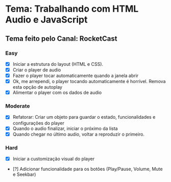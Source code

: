 #   Tema: Trabalhando com HTML Audio e JavaScript

##  Tema feito pelo Canal: RocketCast

### Easy

- [X] Iniciar a estrutura do layout (HTML e CSS).
- [X] Criar o player de audio
- [X] Fazer o player tocar automaticamente quando a janela abrir
- [X] Ok, me arrependi, o player tocando automaticamente é horrível. Remova esta opção de autoplay
- [X] Alimentar o player com os dados de audio

### Moderate

- [X] Refatorar: Criar um objeto para guardar o estado, funcionalidades e configurações do player
- [X] Quando o audio finalizar, iniciar o próximo da lista
- [X] Quando chegar no último audio, voltar a reproduzir o primeiro.

### Hard

- [X] Iniciar a customização visual do player
- [?] Adicionar funcionalidade para os botões (Play/Pause, Volume, Mute e Seekbar)